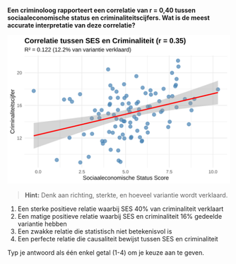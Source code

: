 **Een criminoloog rapporteert een correlatie van r = 0,40 tussen sociaaleconomische status en criminaliteitscijfers. Wat is de meest accurate interpretatie van deze correlatie?**

![Correlatie Interpretatie](media/correlation_plot_21.svg)

> **Hint:** Denk aan richting, sterkte, en hoeveel variantie wordt verklaard.

1. Een sterke positieve relatie waarbij SES 40% van criminaliteit verklaart
2. Een matige positieve relatie waarbij SES en criminaliteit 16% gedeelde variantie hebben
3. Een zwakke relatie die statistisch niet betekenisvol is
4. Een perfecte relatie die causaliteit bewijst tussen SES en criminaliteit

Typ je antwoord als één enkel getal (1-4) om je keuze aan te geven.